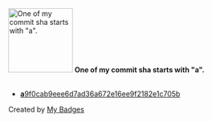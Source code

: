<img src="https://github.com/my-badges/my-badges/blob/master/src/all-badges/abc-commit/a-commit.png?raw=true" alt="One of my commit sha starts with &quot;a&quot;." title="One of my commit sha starts with &quot;a&quot;." width="128">
<strong>One of my commit sha starts with &quot;a&quot;.</strong>
<br><br>

- <a href="https://github.com/Hyle-org/devhub-hyle/commit/a9f0cab9eee6d7ad36a672e16ee9f2182e1c705b"><strong>a</strong>9f0cab9eee6d7ad36a672e16ee9f2182e1c705b</a>


Created by <a href="https://github.com/my-badges/my-badges">My Badges</a>